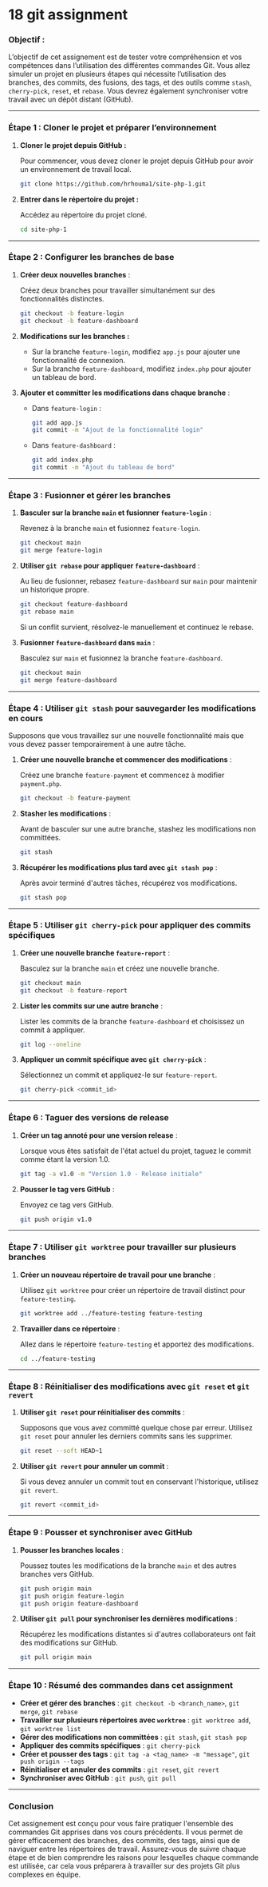 # 18 git assignment


### **Objectif :**
L’objectif de cet assignement est de tester votre compréhension et vos compétences dans l’utilisation des différentes commandes Git. Vous allez simuler un projet en plusieurs étapes qui nécessite l’utilisation des branches, des commits, des fusions, des tags, et des outils comme `stash`, `cherry-pick`, `reset`, et `rebase`. Vous devrez également synchroniser votre travail avec un dépôt distant (GitHub).

---

### **Étape 1 : Cloner le projet et préparer l’environnement**

1. **Cloner le projet depuis GitHub :**

   Pour commencer, vous devez cloner le projet depuis GitHub pour avoir un environnement de travail local.

   ```bash
   git clone https://github.com/hrhouma1/site-php-1.git
   ```

2. **Entrer dans le répertoire du projet :**

   Accédez au répertoire du projet cloné.

   ```bash
   cd site-php-1
   ```

---

### **Étape 2 : Configurer les branches de base**

1. **Créer deux nouvelles branches** :

   Créez deux branches pour travailler simultanément sur des fonctionnalités distinctes.

   ```bash
   git checkout -b feature-login
   git checkout -b feature-dashboard
   ```

2. **Modifications sur les branches :**

   - Sur la branche `feature-login`, modifiez `app.js` pour ajouter une fonctionnalité de connexion.
   - Sur la branche `feature-dashboard`, modifiez `index.php` pour ajouter un tableau de bord.

3. **Ajouter et committer les modifications dans chaque branche** :

   - Dans `feature-login` :
     ```bash
     git add app.js
     git commit -m "Ajout de la fonctionnalité login"
     ```

   - Dans `feature-dashboard` :
     ```bash
     git add index.php
     git commit -m "Ajout du tableau de bord"
     ```

---

### **Étape 3 : Fusionner et gérer les branches**

1. **Basculer sur la branche `main` et fusionner `feature-login`** :

   Revenez à la branche `main` et fusionnez `feature-login`.

   ```bash
   git checkout main
   git merge feature-login
   ```

2. **Utiliser `git rebase` pour appliquer `feature-dashboard`** :

   Au lieu de fusionner, rebasez `feature-dashboard` sur `main` pour maintenir un historique propre.

   ```bash
   git checkout feature-dashboard
   git rebase main
   ```

   Si un conflit survient, résolvez-le manuellement et continuez le rebase.

3. **Fusionner `feature-dashboard` dans `main`** :

   Basculez sur `main` et fusionnez la branche `feature-dashboard`.

   ```bash
   git checkout main
   git merge feature-dashboard
   ```

---

### **Étape 4 : Utiliser `git stash` pour sauvegarder les modifications en cours**

Supposons que vous travaillez sur une nouvelle fonctionnalité mais que vous devez passer temporairement à une autre tâche.

1. **Créer une nouvelle branche et commencer des modifications** :

   Créez une branche `feature-payment` et commencez à modifier `payment.php`.

   ```bash
   git checkout -b feature-payment
   ```

2. **Stasher les modifications** :

   Avant de basculer sur une autre branche, stashez les modifications non committées.

   ```bash
   git stash
   ```

3. **Récupérer les modifications plus tard avec `git stash pop`** :

   Après avoir terminé d'autres tâches, récupérez vos modifications.

   ```bash
   git stash pop
   ```

---

### **Étape 5 : Utiliser `git cherry-pick` pour appliquer des commits spécifiques**

1. **Créer une nouvelle branche `feature-report`** :

   Basculez sur la branche `main` et créez une nouvelle branche.

   ```bash
   git checkout main
   git checkout -b feature-report
   ```

2. **Lister les commits sur une autre branche** :

   Lister les commits de la branche `feature-dashboard` et choisissez un commit à appliquer.

   ```bash
   git log --oneline
   ```

3. **Appliquer un commit spécifique avec `git cherry-pick`** :

   Sélectionnez un commit et appliquez-le sur `feature-report`.

   ```bash
   git cherry-pick <commit_id>
   ```

---

### **Étape 6 : Taguer des versions de release**

1. **Créer un tag annoté pour une version release** :

   Lorsque vous êtes satisfait de l'état actuel du projet, taguez le commit comme étant la version 1.0.

   ```bash
   git tag -a v1.0 -m "Version 1.0 - Release initiale"
   ```

2. **Pousser le tag vers GitHub** :

   Envoyez ce tag vers GitHub.

   ```bash
   git push origin v1.0
   ```

---

### **Étape 7 : Utiliser `git worktree` pour travailler sur plusieurs branches**

1. **Créer un nouveau répertoire de travail pour une branche** :

   Utilisez `git worktree` pour créer un répertoire de travail distinct pour `feature-testing`.

   ```bash
   git worktree add ../feature-testing feature-testing
   ```

2. **Travailler dans ce répertoire** :

   Allez dans le répertoire `feature-testing` et apportez des modifications.

   ```bash
   cd ../feature-testing
   ```

---

### **Étape 8 : Réinitialiser des modifications avec `git reset` et `git revert`**

1. **Utiliser `git reset` pour réinitialiser des commits** :

   Supposons que vous avez committé quelque chose par erreur. Utilisez `git reset` pour annuler les derniers commits sans les supprimer.

   ```bash
   git reset --soft HEAD~1
   ```

2. **Utiliser `git revert` pour annuler un commit** :

   Si vous devez annuler un commit tout en conservant l'historique, utilisez `git revert`.

   ```bash
   git revert <commit_id>
   ```

---

### **Étape 9 : Pousser et synchroniser avec GitHub**

1. **Pousser les branches locales** :

   Poussez toutes les modifications de la branche `main` et des autres branches vers GitHub.

   ```bash
   git push origin main
   git push origin feature-login
   git push origin feature-dashboard
   ```

2. **Utiliser `git pull` pour synchroniser les dernières modifications** :

   Récupérez les modifications distantes si d'autres collaborateurs ont fait des modifications sur GitHub.

   ```bash
   git pull origin main
   ```

---

### **Étape 10 : Résumé des commandes dans cet assignment**

- **Créer et gérer des branches** : `git checkout -b <branch_name>`, `git merge`, `git rebase`
- **Travailler sur plusieurs répertoires avec `worktree`** : `git worktree add`, `git worktree list`
- **Gérer des modifications non committées** : `git stash`, `git stash pop`
- **Appliquer des commits spécifiques** : `git cherry-pick`
- **Créer et pousser des tags** : `git tag -a <tag_name> -m "message"`, `git push origin --tags`
- **Réinitialiser et annuler des commits** : `git reset`, `git revert`
- **Synchroniser avec GitHub** : `git push`, `git pull`

---

### **Conclusion**

Cet assignement est conçu pour vous faire pratiquer l'ensemble des commandes Git apprises dans vos cours précédents. Il vous permet de gérer efficacement des branches, des commits, des tags, ainsi que de naviguer entre les répertoires de travail. Assurez-vous de suivre chaque étape et de bien comprendre les raisons pour lesquelles chaque commande est utilisée, car cela vous préparera à travailler sur des projets Git plus complexes en équipe.
